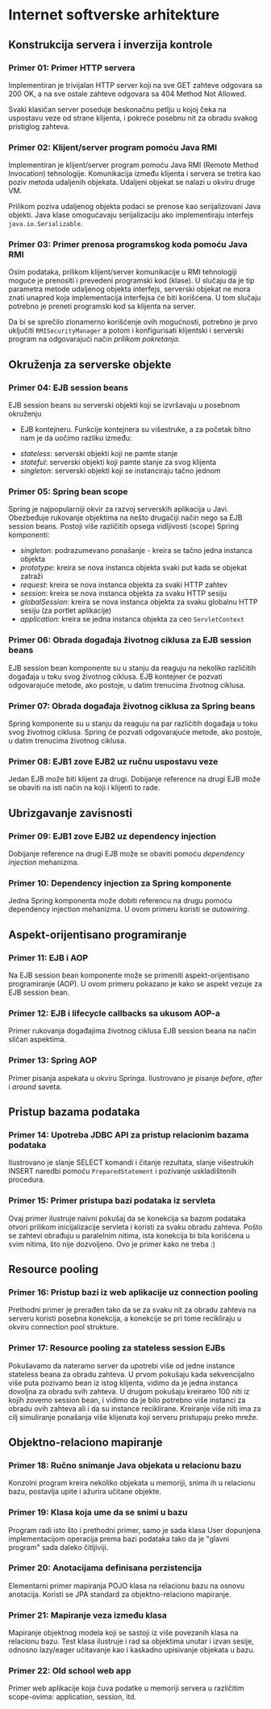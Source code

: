 # Internet softverske arhitekture

## Konstrukcija servera i inverzija kontrole

### Primer 01: Primer HTTP servera

Implementiran je trivijalan HTTP server koji na sve GET zahteve odgovara sa 
200 OK, a na sve ostale zahteve odgovara sa 404 Method Not Allowed.

Svaki klasičan server poseduje beskonačnu petlju u kojoj čeka na uspostavu
veze od strane klijenta, i pokreće posebnu nit za obradu svakog pristiglog 
zahteva.

### Primer 02: Klijent/server program pomoću Java RMI

Implementiran je klijent/server program pomoću Java RMI (Remote Method
Invocation) tehnologije. Komunikacija između klijenta i servera se tretira
kao poziv metoda udaljenih objekata. Udaljeni objekat se nalazi u okviru
druge VM.

Prilikom poziva udaljenog objekta podaci se prenose kao serijalizovani Java 
objekti. Java klase omogućavaju serijalizaciju ako implementiraju interfejs
`java.io.Serializable`.

### Primer 03: Primer prenosa programskog koda pomoću Java RMI

Osim podataka, prilikom klijent/server komunikacije u RMI tehnologiji moguće
je prenositi i prevedeni programski kod (klase). U slučaju da je tip parametra
metode udaljenog objekta interfejs, serverski objekat ne mora znati unapred
koja implementacija interfejsa će biti korišćena. U tom slučaju potrebno je
preneti programski kod sa klijenta na server. 

Da bi se sprečilo zlonamerno korišćenje ovih mogućnosti, potrebno je prvo
uključiti `RMISecurityManager` a potom i konfigurisati klijentski i serverski
program na odgovarajući način *prilikom pokretanja*.

## Okruženja za serverske objekte

### Primer 04: EJB session beans

EJB session beans su serverski objekti koji se izvršavaju u posebnom okruženju
- EJB kontejneru. Funkcije kontejnera su višestruke, a za početak bitno nam je
da uočimo razliku između:

* *stateless*: serverski objekti koji ne pamte stanje
* *stateful*: serverski objekti koji pamte stanje za svog klijenta
* *singleton*: serverski objekti koji se instanciraju tačno jednom

### Primer 05: Spring bean scope

Spring je najpopularniji okvir za razvoj serverskih aplikacija u Javi. 
Obezbeđuje rukovanje objektima na nešto drugačiji način nego sa EJB session
beans. Postoji više različitih opsega vidljivosti (scope) Spring komponenti:

* *singleton*: podrazumevano ponašanje - kreira se tačno jedna instanca objekta
* *prototype*: kreira se nova instanca objekta svaki put kada se objekat 
zatraži
* *request*: kreira se nova instanca objekta za svaki HTTP zahtev
* *session*: kreira se nova instanca objekta za svaku HTTP sesiju
* *globalSession*: kreira se nova instanca objekta za svaku globalnu HTTP 
sesiju (za portlet aplikacije)
* *application*: kreira se jedna instanca objekta za ceo `ServletContext`

### Primer 06: Obrada događaja životnog ciklusa za EJB session beans

EJB session bean komponente su u stanju da reaguju na nekoliko različitih
događaja u toku svog životnog ciklusa. EJB kontejner će pozvati odgovarajuće
metode, ako postoje, u datim trenucima životnog ciklusa.

### Primer 07: Obrada događaja životnog ciklusa za Spring beans

Spring komponente su u stanju da reaguju na par različitih
događaja u toku svog životnog ciklusa. Spring će pozvati odgovarajuće
metode, ako postoje, u datim trenucima životnog ciklusa.

### Primer 08: EJB1 zove EJB2 uz ručnu uspostavu veze

Jedan EJB može biti klijent za drugi. Dobijanje reference na drugi EJB može
se obaviti na isti način na koji i klijenti to rade.

## Ubrizgavanje zavisnosti

### Primer 09: EJB1 zove EJB2 uz dependency injection

Dobijanje reference na drugi EJB može se obaviti pomoću *dependency injection*
mehanizma.

### Primer 10: Dependency injection za Spring komponente

Jedna Spring komponenta može dobiti referencu na drugu pomoću dependency 
injection mehanizma. U ovom primeru koristi se *autowiring*.

## Aspekt-orijentisano programiranje

### Primer 11: EJB i AOP

Na EJB session bean komponente može se primeniti aspekt-orijentisano 
programiranje (AOP). U ovom primeru pokazano je kako se aspekt vezuje za
EJB session bean.

### Primer 12: EJB i lifecycle callbacks sa ukusom AOP-a

Primer rukovanja događajima životnog ciklusa EJB session beana na način sličan
aspektima.

### Primer 13: Spring AOP

Primer pisanja aspekata u okviru Springa. Ilustrovano je pisanje *before*, 
*after* i *around* saveta.

## Pristup bazama podataka

### Primer 14: Upotreba JDBC API za pristup relacionim bazama podataka

Ilustrovano je slanje SELECT komandi i čitanje rezultata, slanje višestrukih
INSERT naredbi pomoću `PreparedStatement` i pozivanje uskladištenih procedura.

### Primer 15: Primer pristupa bazi podataka iz servleta

Ovaj primer ilustruje naivni pokušaj da se konekcija sa bazom podataka otvori
prilikom inicijalizacije servleta i koristi za svaku obradu zahteva. Pošto se
zahtevi obrađuju u paralelnim nitima, ista konekcija bi bila korišćena u svim
nitima, što nije dozvoljeno. Ovo je primer kako ne treba :)

## Resource pooling

### Primer 16: Pristup bazi iz web aplikacije uz connection pooling

Prethodni primer je prerađen tako da se za svaku nit za obradu zahteva na serveru
koristi posebna konekcija, a konekcije se pri tome recikliraju u okviru
connection pool strukture.

### Primer 17: Resource pooling za stateless session EJBs

Pokušavamo da nateramo server da upotrebi više od jedne instance stateless beana
za obradu zahteva. U prvom pokušaju kada sekvencijalno više puta pozivamo bean 
iz istog klijenta, vidimo da je jedna instanca dovoljna za obradu svih zahteva.
U drugom pokušaju kreiramo 100 niti iz kojih zovemo session bean, i vidimo da je
bilo potrebno više instanci za obradu ovih zahteva ali i da su instance 
reciklirane. Kreiranje više niti ima za cilj simuliranje ponašanja više klijenata
koji serveru pristupaju preko mreže.

## Objektno-relaciono mapiranje

### Primer 18: Ručno snimanje Java objekata u relacionu bazu

Konzolni program kreira nekoliko objekata u memoriji, snima ih u relacionu bazu, 
postavlja upite i ažurira učitane objekte.

### Primer 19: Klasa koja ume da se snimi u bazu

Program radi isto što i prethodni primer, samo je sada klasa User
dopunjena implementacijom operacija prema bazi podataka tako da
je "glavni program" sada daleko čitljiviji.

### Primer 20: Anotacijama definisana perzistencija

Elementarni primer mapiranja POJO klasa na relacionu bazu na osnovu anotacija.
Koristi se JPA standard za objektno-relaciono mapiranje. 

### Primer 21: Mapiranje veza između klasa

Mapiranje objektnog modela koji se sastoji iz više povezanih klasa na relacionu 
bazu. Test klasa ilustruje i rad sa objektima unutar i izvan sesije, odnosno 
lazy/eager učitavanje kao i kaskadno upisivanje objekata u bazu.

### Primer 22: Old school web app

Primer web aplikacije koja čuva podatke u memoriji servera u različitim scope-ovima:
application, session, itd.

